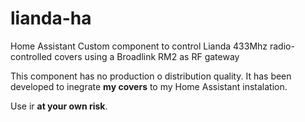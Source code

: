 # lianda-ha

Home Assistant Custom component to control Lianda 433Mhz radio-controlled covers using a Broadlink RM2 as RF gateway

This component has no production o distribution quality. It has been developed to inegrate __my covers__ to my Home Assistant instalation.

Use ir __at your own risk__.
